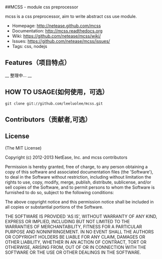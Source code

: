 ##MCSS - module css preprocessor

mcss is a css preprocessor, aim to write abstract css use module.

 * Homepage: <http://netease.github.com/mcss>
 * Documentation: <http://mcss.readthedocs.org>
 * Wiki: <https://github.com/netease/mcss/wiki/>
 * Issues: <https://github.com/netease/mcss/issues/>
 * Tags: css, nodejs

## Features（项目特点）

__ 整理中... __

## HOW TO USAGE(如何使用，可选）
    git clone git://github.com/leeluolee/mcss.git
## Contributors（贡献者,可选）

## License

(The MIT License)

Copyright (c) 2012-2013 NetEase, Inc. and mcss contributors

Permission is hereby granted, free of charge, to any person obtaining
a copy of this software and associated documentation files (the
'Software'), to deal in the Software without restriction, including
without limitation the rights to use, copy, modify, merge, publish,
distribute, sublicense, and/or sell copies of the Software, and to
permit persons to whom the Software is furnished to do so, subject to
the following conditions:

The above copyright notice and this permission notice shall be
included in all copies or substantial portions of the Software.

THE SOFTWARE IS PROVIDED 'AS IS', WITHOUT WARRANTY OF ANY KIND,
EXPRESS OR IMPLIED, INCLUDING BUT NOT LIMITED TO THE WARRANTIES OF
MERCHANTABILITY, FITNESS FOR A PARTICULAR PURPOSE AND NONINFRINGEMENT.
IN NO EVENT SHALL THE AUTHORS OR COPYRIGHT HOLDERS BE LIABLE FOR ANY
CLAIM, DAMAGES OR OTHER LIABILITY, WHETHER IN AN ACTION OF CONTRACT,
TORT OR OTHERWISE, ARISING FROM, OUT OF OR IN CONNECTION WITH THE
SOFTWARE OR THE USE OR OTHER DEALINGS IN THE SOFTWARE.